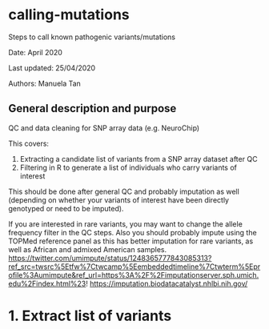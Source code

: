 # calling-mutations
Steps to call known pathogenic variants/mutations

Date: April 2020

Last updated: 25/04/2020

Authors: Manuela Tan

## General description and purpose

QC and data cleaning for SNP array data (e.g. NeuroChip)

This covers:
1. Extracting a candidate list of variants from a SNP array dataset after QC
2. Filtering in R to generate a list of individuals who carry variants of interest

This should be done after general QC and probably imputation as well (depending on whether your variants of interest have been directly genotyped or need to be imputed).

If you are interested in rare variants, you may want to change the allele frequency filter in the QC steps. Also you should probably impute using the TOPMed reference panel as this has better imputation for rare variants, as well as African and admixed American samples.
https://twitter.com/umimpute/status/1248365777843085313?ref_src=twsrc%5Etfw%7Ctwcamp%5Eembeddedtimeline%7Ctwterm%5Eprofile%3Aumimpute&ref_url=https%3A%2F%2Fimputationserver.sph.umich.edu%2Findex.html%23!
https://imputation.biodatacatalyst.nhlbi.nih.gov/


# 1. Extract list of variants


